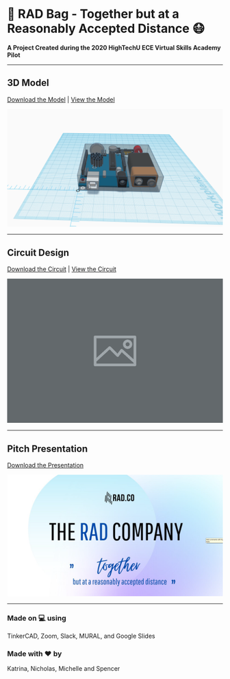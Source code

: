 # :handbag: RAD Bag - Together but at a Reasonably Accepted Distance :mask:

**A Project Created during the 2020 HighTechU ECE Virtual Skills Academy Pilot** 

---

## **3D Model**
[Download the Model](/model) | [View the Model](https://www.tinkercad.com/things/alLhR3YjmSS-rad-bag-cad)

![](/img/model.png)

---

## **Circuit Design**
[Download the Circuit](/circuit) | [View the Circuit]()

![](/img/circuit.png)

---

## **Pitch Presentation**
[Download the Presentation](/pitch)

![](/img/pitch.png)

---

### Made on :computer: using
TinkerCAD, Zoom, Slack, MURAL, and Google Slides

### Made with :heart: by
Katrina, Nicholas, Michelle and Spencer

